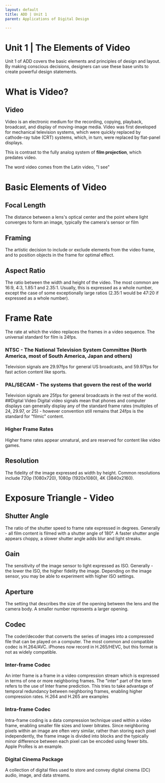 ```yaml
---
layout: default
title: ADD | Unit 1
parent: Applications of Digital Design

---
```

# Unit 1 | The Elements of Video
Unit 1 of ADD covers the basic elements and principles of design and layout. By making conscious decisions, designers can use these base units to create powerful design statements.

# What is Video?
## Video
Video is an electronic medium for the recording, copying, playback, broadcast, and display of moving-image media. Video was first developed for mechanical television systems, which were quickly replaced by cathode-ray tube (CRT) systems, which, in turn, were replaced by flat-panel displays. 

This is contrast to the fully analog system of **film projection**, which predates video.

The word video comes from the Latin video, "I see"

# Basic Elements of Video
## Focal Length
The distance between a lens's optical center and the point where light converges to form an image, typically the camera's sensor or film
## Framing
The artistic decision to include or exclude elements from the video frame, and to position objects in the frame for optimal effect.
## Aspect Ratio
The ratio between the width and height of the video. The most common are 16:9, 4:3, 1.85:1 and 2.35:1. Usually, this is expressed as a whole number, except the case of some exceptionally large ratios (2.35:1 would be 47:20 if expressed as a whole number).

# Frame Rate
The rate at which the video replaces the frames in a video sequence. The universal standard for film is 24fps. 
### NTSC - The National Television System Committee (North America, most of South America, Japan and others)
Television signals are 29.97fps for general US broadcasts, and 59.97fps for fast action content like sports. 
### PAL/SECAM - The systems that govern the rest of the world
Television signals are 25fps for general broadcasts in the rest of the world.
##Digital Video
Digital video signals mean that phones and computer displays can generally display any of the standard frame rates (multiples of 24, 29.97, or 25) - however convention still remains that 24fps is the standard for "filmic" content. 
### Higher Frame Rates
Higher frame rates appear unnatural, and are reserved for content like video games. 
## Resolution
The fidelity of the image expressed as width by height. Common resolutions include 720p (1080x720), 1080p (1920x1080), 4K (3840x2160).
# Exposure Triangle - Video
## Shutter Angle
The ratio of the shutter speed to frame rate expressed in degrees. Generally - all film content is filmed with a shutter angle of 180°. A faster shutter angle appears choppy, a slower shutter angle adds blur and light streaks.
## Gain
The sensitivity of the image sensor to light expressed as ISO. Generally - the lower the ISO, the higher fidelity the image. Depending on the image sensor, you may be able to experiment with higher ISO settings.
## Aperture
The setting that describes the size of the opening between the lens and the camera body. A smaller number represents a larger opening.
## Codec
The coder/decoder that converts the series of images into a compressed file that can be played on a computer. The most common and compatible codec is H.264/AVC. iPhones now record in H.265/HEVC, but this format is not as widely compatible.
### Inter-frame Codec
An inter frame is a frame in a video compression stream which is expressed in terms of one or more neighboring frames. The "inter" part of the term refers to the use of Inter frame prediction. This tries to take advantage of temporal redundancy between neighboring frames, enabling higher compression rates. H.264 and H.265 are examples
### Intra-frame Codec
Intra-frame coding is a data compression technique used within a video frame, enabling smaller file sizes and lower bitrates. Since neighboring pixels within an image are often very similar, rather than storing each pixel independently, the frame image is divided into blocks and the typically minor difference between each pixel can be encoded using fewer bits. Apple ProRes is an example.
### Digital Cinema Package
A collection of digital files used to store and convey digital cinema (DC) audio, image, and data streams. 


